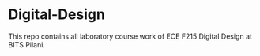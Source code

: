 # Digital-Design
This repo contains all laboratory course work of ECE F215 Digital Design at BITS Pilani.
